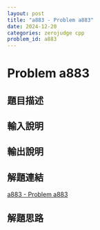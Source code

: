 ```yaml
---
layout: post
title: "a883 - Problem a883"
date: 2024-12-20
categories: zerojudge cpp
problem_id: a883
---
```


# Problem a883

## 題目描述



## 輸入說明



## 輸出說明



## 解題連結

[a883 - Problem a883](https://zerojudge.tw/ShowProblem?problemid=a883)

## 解題思路

